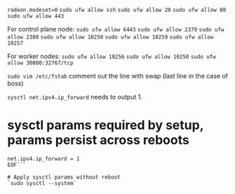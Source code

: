 
`radeon.modeset=0`
`sudo ufw allow ssh`
`sudo ufw allow 20`
`sudo ufw allow 80`
`sudo ufw allow 443`

For control plane node:
`sudo ufw allow 6443`
`sudo ufw allow 2379`
`sudo ufw allow 2380`
`sudo ufw allow 10250`
`sudo ufw allow 10259`
`sudo ufw allow 10257`

For worker nodes:
`sudo ufw allow 10256`
`sudo ufw allow 10250`
`sudo ufw allow 30000:32767/tcp`

`sudo vim /etc/fstab` comment out the line with swap (last line in the case of boss)

`sysctl net.ipv4.ip_forward` needs to output 1.

# sysctl params required by setup, params persist across reboots

```cat <<EOF | sudo tee /etc/sysctl.d/k8s.conf
net.ipv4.ip_forward = 1
EOF```

# Apply sysctl params without reboot
`sudo sysctl --system`
